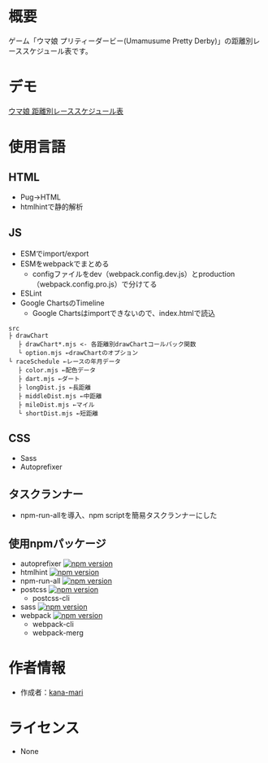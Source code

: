 # 概要
ゲーム「ウマ娘 プリティーダービー(Umamusume Pretty Derby)」の距離別レーススケジュール表です。

# デモ
[ウマ娘 距離別レーススケジュール表](https://raceschedule-8e0c3.web.app/)

# 使用言語
## HTML
- Pug→HTML
- htmlhintで静的解析

## JS
- ESMでimport/export
- ESMをwebpackでまとめる
	- configファイルをdev（webpack.config.dev.js）とproduction（webpack.config.pro.js）で分けてる
- ESLint
- Google ChartsのTimeline
	- Google Chartsはimportできないので、index.htmlで読込

```
src
├ drawChart
 　├ drawChart*.mjs <- 各距離別drawChartコールバック関数
 　└ option.mjs ←drawChartのオプション
└ raceSchedule ←レースの年月データ
 　├ color.mjs ←配色データ
 　├ dart.mjs ←ダート
 　├ longDist.js ←長距離
 　├ middleDist.mjs ←中距離
 　├ mileDist.mjs ←マイル
 　└ shortDist.mjs ←短距離
```

## CSS
- Sass
- Autoprefixer

## タスクランナー
- npm-run-allを導入、npm scriptを簡易タスクランナーにした

## 使用npmパッケージ
- autoprefixer [![npm version](https://badge.fury.io/js/autoprefixer.svg)](https://badge.fury.io/js/autoprefixer)
- htmlhint [![npm version](https://badge.fury.io/js/htmlhint.svg)](https://badge.fury.io/js/htmlhint)
- npm-run-all [![npm version](https://badge.fury.io/js/npm-run-all.svg)](https://badge.fury.io/js/npm-run-all)
- postcss [![npm version](https://badge.fury.io/js/postcss.svg)](https://badge.fury.io/js/postcss)
	- postcss-cli
- sass [![npm version](https://badge.fury.io/js/sass.svg)](https://badge.fury.io/js/sass)
- webpack [![npm version](https://badge.fury.io/js/webpack.svg)](https://badge.fury.io/js/webpack)
	- webpack-cli
	- webpack-merg

# 作者情報
- 作成者：[kana-mari]()

# ライセンス
- None